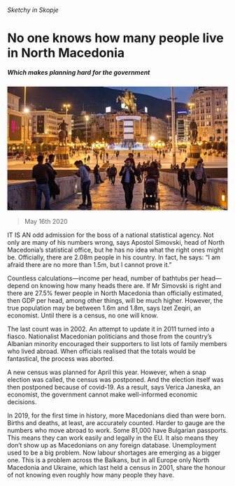 ###### Sketchy in Skopje

# No one knows how many people live in North Macedonia 

##### Which makes planning hard for the government 

![image](images/20200516_EUP003.jpg) 

> May 16th 2020 

IT IS AN odd admission for the boss of a national statistical agency. Not only are many of his numbers wrong, says Apostol Simovski, head of North Macedonia’s statistical office, but he has no idea what the right ones might be. Officially, there are 2.08m people in his country. In fact, he says: “I am afraid there are no more than 1.5m, but I cannot prove it.”

Countless calculations—income per head, number of bathtubs per head—depend on knowing how many heads there are. If Mr Simovski is right and there are 27.5% fewer people in North Macedonia than officially estimated, then GDP per head, among other things, will be much higher. However, the true population may be between 1.6m and 1.8m, says Izet Zeqiri, an economist. Until there is a census, no one will know.


The last count was in 2002. An attempt to update it in 2011 turned into a fiasco. Nationalist Macedonian politicians and those from the country’s Albanian minority encouraged their supporters to list lots of family members who lived abroad. When officials realised that the totals would be fantastical, the process was aborted.

A new census was planned for April this year. However, when a snap election was called, the census was postponed. And the election itself was then postponed because of covid-19. As a result, says Verica Janeska, an economist, the government cannot make well-informed economic decisions.

In 2019, for the first time in history, more Macedonians died than were born. Births and deaths, at least, are accurately counted. Harder to gauge are the numbers who move abroad to work. Some 81,000 have Bulgarian passports. This means they can work easily and legally in the EU. It also means they don’t show up as Macedonians on any foreign database. Unemployment used to be a big problem. Now labour shortages are emerging as a bigger one. This is a problem across the Balkans, but in all Europe only North Macedonia and Ukraine, which last held a census in 2001, share the honour of not knowing even roughly how many people they have.

